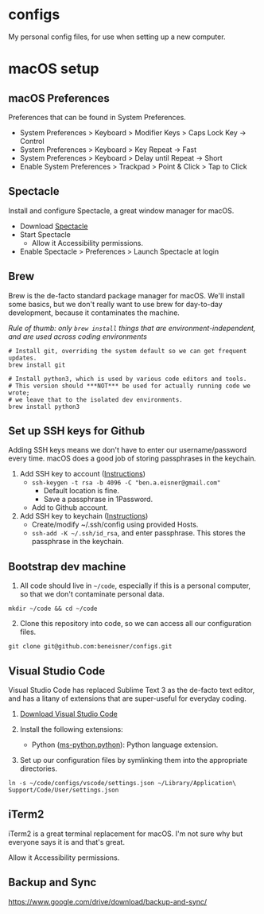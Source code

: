 # configs
My personal config files, for use when setting up a new computer.

# macOS setup

## macOS Preferences

Preferences that can be found in System Preferences.

* System Preferences > Keyboard > Modifier Keys > Caps Lock Key -> Control
* System Preferences > Keyboard > Key Repeat -> Fast
* System Preferences > Keyboard > Delay until Repeat -> Short
* Enable System Preferences > Trackpad > Point & Click > Tap to Click

## Spectacle

Install and configure Spectacle, a great window manager for macOS.

* Download [Spectacle](https://www.spectacleapp.com/)
* Start Spectacle
    * Allow it Accessibility permissions.
* Enable Spectacle > Preferences > Launch Spectacle at login

## Brew

Brew is the de-facto standard package manager for macOS. We'll install some basics, but we don't really want to use brew for day-to-day development, because it contaminates the machine. 

*Rule of thumb: only `brew install` things that are environment-independent, and are used across coding environments*

```
# Install git, overriding the system default so we can get frequent updates.
brew install git

# Install python3, which is used by various code editors and tools.
# This version should ***NOT*** be used for actually running code we wrote;
# we leave that to the isolated dev environments.
brew install python3
```

## Set up SSH keys for Github

Adding SSH keys means we don't have to enter our username/password every time. macOS does a good job of storing passphrases in the keychain.

1) Add SSH key to account ([Instructions](https://help.github.com/en/articles/connecting-to-github-with-ssh))
    * `ssh-keygen -t rsa -b 4096 -C "ben.a.eisner@gmail.com"`
        * Default location is fine.
        * Save a passphrase in 1Password.
    * Add to Github account.
2) Add SSH key to keychain ([Instructions](https://help.github.com/en/articles/generating-a-new-ssh-key-and-adding-it-to-the-ssh-agent#adding-your-ssh-key-to-the-ssh-agent))
    * Create/modify ~/.ssh/config using provided Hosts.
    * `ssh-add -K ~/.ssh/id_rsa`, and enter passphrase. This stores the passphrase in the keychain.

## Bootstrap dev machine

1) All code should live in `~/code`, especially if this is a personal computer, so that we don't contaminate personal data.
```
mkdir ~/code && cd ~/code
```

2) Clone this repository into code, so we can access all our configuration files.
```
git clone git@github.com:beneisner/configs.git
```

## Visual Studio Code

Visual Studio Code has replaced Sublime Text 3 as the de-facto text editor, and has a litany of extensions that are super-useful for everyday coding.

1) [Download Visual Studio Code](https://code.visualstudio.com/download)

2) Install the following extensions:
    * Python ([ms-python.python](https://marketplace.visualstudio.com/items?itemName=ms-python.python)): Python language extension.
  
3) Set up our configuration files by symlinking them into the appropriate directories.

```
ln -s ~/code/configs/vscode/settings.json ~/Library/Application\ Support/Code/User/settings.json
```

## iTerm2

iTerm2 is a great terminal replacement for macOS. I'm not sure why but everyone says it is and that's great.

Allow it Accessibility permissions.

## Backup and Sync
https://www.google.com/drive/download/backup-and-sync/
